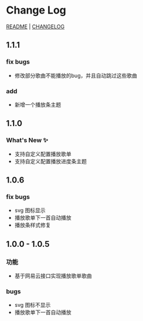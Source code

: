 # Change Log

[README](https://github.com/simonzhangs/vuepress-plugin-immersive-music-player/blob/main/readme.md) | [CHANGELOG](https://github.com/simonzhangs/vuepress-plugin-immersive-music-player/blob/main/CHANGELOG.md)

## 1.1.1

### fix bugs
- 修改部分歌曲不能播放的bug，并且自动跳过这些歌曲

### add
- 新增一个播放条主题

## 1.1.0

### What's New ✨
- 支持自定义配置播放歌单
- 支持自定义配置播放进度条主题


## 1.0.6

### fix bugs
- svg 图标显示
- 播放歌单下一首自动播放
- 播放条样式修复


## 1.0.0 - 1.0.5 

### 功能

- 基于网易云接口实现播放歌单歌曲

### bugs

- svg 图标不显示
- 播放歌单下一首自动播放

